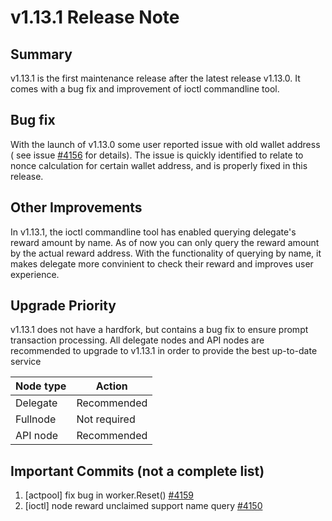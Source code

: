 # v1.13.1 Release Note

## Summary
v1.13.1 is the first maintenance release after the latest release v1.13.0. It
comes with a bug fix and improvement of ioctl commandline tool.

## Bug fix
With the launch of v1.13.0 some user reported issue with old wallet address (
see issue [#4156](https://github.com/iotexproject/iotex-core/issues/4156) for
details). The issue is quickly identified to relate to nonce calculation for
certain wallet address, and is properly fixed in this release.

## Other Improvements
In v1.13.1, the ioctl commandline tool has enabled querying delegate's reward
amount by name. As of now you can only query the reward amount by the actual
reward address. With the functionality of querying by name, it makes delegate
more convinient to check their reward and improves user experience.

## Upgrade Priority
v1.13.1 does not have a hardfork, but contains a bug fix to ensure prompt transaction
processing. All delegate nodes and API nodes are recommended to upgrade to v1.13.1
in order to provide the best up-to-date service

| Node type  | Action       |
| ---------- | ------------ |
| Delegate   | Recommended  |
| Fullnode   | Not required |
| API node   | Recommended  |

## Important Commits (not a complete list)
1. [actpool] fix bug in worker.Reset() [#4159](https://github.com/iotexproject/iotex-core/pull/4159)
2. [ioctl] node reward unclaimed support name query [#4150](https://github.com/iotexproject/iotex-core/pull/4150)
